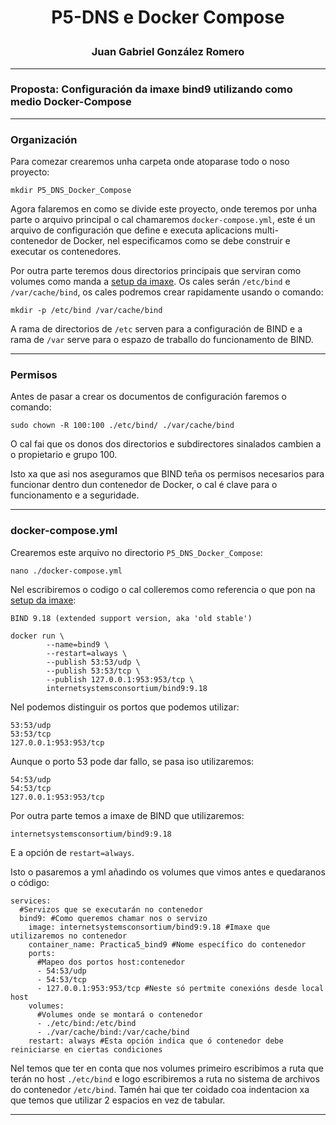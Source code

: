 <h1>
<p align=center>
P5-DNS e Docker Compose 
</p>
</h1>
<h3>
<p align=center>
Juan Gabriel González Romero
</p>
</h3>

---
### Proposta: Configuración da imaxe bind9 utilizando como medio Docker-Compose
---
### Organización
Para comezar crearemos unha carpeta onde atoparase todo o noso proyecto:
```
mkdir P5_DNS_Docker_Compose
```
Agora falaremos en como se divide este proyecto, onde teremos por unha parte o arquivo principal o cal chamaremos `docker-compose.yml`, este é un arquivo de configuración que define e executa aplicacions multi-contenedor de Docker, nel especificamos como se debe construir e executar os contenedores. 

Por outra parte teremos dous directorios principais que serviran como volumes como manda a [setup da imaxe](https://hub.docker.com/r/internetsystemsconsortium/bind9). Os cales serán `/etc/bind` e `/var/cache/bind`, os cales podremos crear rapidamente usando o comando:
```
mkdir -p /etc/bind /var/cache/bind
```
A rama de directorios de `/etc` serven para a configuración de BIND e a rama de `/var` serve para o espazo de traballo do funcionamento de BIND.

---
### Permisos
Antes de pasar a crear os documentos de configuración faremos o comando:
```
sudo chown -R 100:100 ./etc/bind/ ./var/cache/bind
```
O cal fai que os donos dos directorios e subdirectores sinalados cambien a o propietario e grupo 100.

Isto xa que asi nos aseguramos que BIND teña os permisos necesarios para funcionar dentro dun contenedor de Docker, o cal é clave para o funcionamento e a seguridade.

---
### docker-compose.yml
Crearemos este arquivo no directorio `P5_DNS_Docker_Compose`:
```
nano ./docker-compose.yml
```
Nel escribiremos o codigo o cal colleremos como referencia o que pon na [setup da imaxe](https://hub.docker.com/r/internetsystemsconsortium/bind9):
```
BIND 9.18 (extended support version, aka 'old stable')

docker run \
        --name=bind9 \
        --restart=always \
        --publish 53:53/udp \
        --publish 53:53/tcp \
        --publish 127.0.0.1:953:953/tcp \
        internetsystemsconsortium/bind9:9.18
```
Nel podemos distinguir os portos que podemos utilizar:
```
53:53/udp
53:53/tcp 
127.0.0.1:953:953/tcp 
```
Aunque o porto 53 pode dar fallo, se pasa iso utilizaremos:
```
54:53/udp
54:53/tcp 
127.0.0.1:953:953/tcp 
```
Por outra parte temos a imaxe de BIND que utilizaremos:
```
internetsystemsconsortium/bind9:9.18
```
E a opción de `restart=always`.

Isto o pasaremos a yml añadindo os volumes que vimos antes e quedaranos o código:
```
services:
  #Servizos que se executarán no contenedor
  bind9: #Como queremos chamar nos o servizo
    image: internetsystemsconsortium/bind9:9.18 #Imaxe que utilizaremos no contenedor
    container_name: Practica5_bind9 #Nome específico do contenedor
    ports:
      #Mapeo dos portos host:contenedor
      - 54:53/udp
      - 54:53/tcp
      - 127.0.0.1:953:953/tcp #Neste só pertmite conexións desde local host
    volumes:
      #Volumes onde se montará o contenedor
      - ./etc/bind:/etc/bind
      - ./var/cache/bind:/var/cache/bind
    restart: always #Esta opción indica que ó contenedor debe reiniciarse en ciertas condiciones
```
Nel temos que ter en conta que nos volumes primeiro escribimos a ruta que terán no host `./etc/bind` e logo escribiremos a ruta no sistema de archivos do contenedor `/etc/bind`. Tamén hai que ter coidado coa indentacion xa que temos que utilizar 2 espacios en vez de tabular.

---




